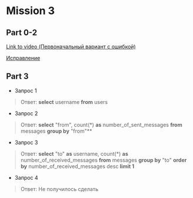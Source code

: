 # Mission 3

## Part 0-2

[Link to video (Первоначальный вариант с ошибкой)](https://drive.google.com/file/d/13_5g_zjUmTjmz6N4ui1fMRPeoLIZ1HYZ/view?usp=sharing)

[Исправление](https://drive.google.com/file/d/1nxQdbx7jIua92z7kZts0zMEds6ny2ZT9/view?usp=sharing)

## Part 3

- Запрос 1	 
> Ответ: **select** username **from** users

- Запрос 2	 
> Ответ: **select** "from", count(*) **as** number_of_sent_messages **from** messages **group by** "from"**

- Запрос 3	 
> Ответ: **select** "to" **as** username, count(*) **as** number_of_received_messages **from** messages **group by** "to" **order by** number_of_received_messages desc **limit 1**

- Запрос 4	 
> Ответ: Не получилось сделать
